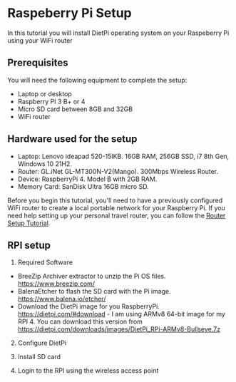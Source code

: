 # Raspeberry Pi Setup
In this tutorial you will install DietPi operating system on your Raspeberry Pi using your WiFi router

## Prerequisites
You will need the following equipment to complete the setup:
- Laptop or desktop
- Raspberry PI 3 B+ or 4
- Micro SD card between 8GB and 32GB
- WiFi router

## Hardware used for the setup
- Laptop: Lenovo ideapad 520-15IKB. 16GB RAM, 256GB SSD, i7 8th Gen, Windows 10 21H2.
- Router: GL.iNet GL-MT300N-V2(Mango). 300Mbps Wireless Router.
- Device: RaspberryPi 4. Model B with 2GB RAM.
- Memory Card: SanDisk Ultra 16GB micro SD.

Before you begin this tutorial, you'll need to have a previously configured WiFi router to create a local portable network for your Raspberry Pi.
If you need help setting up your personal travel router, you can follow the [Router Setup Tutorial](https://github.com/HectorGBoissier/CSC8566_IOT_Fall2022/tree/main/Setup_Router_Tutorial).

## RPI setup
1. Required Software
- BreeZip Archiver extractor to unzip the Pi OS files. https://www.breezip.com/
- BalenaEtcher to flash the SD card with the Pi image. https://www.balena.io/etcher/
- Download the DietPi image for you RaspberryPi. https://dietpi.com/#download - I am using ARMv8 64-bit image for my RPI 4. You can download this version from https://dietpi.com/downloads/images/DietPi_RPi-ARMv8-Bullseye.7z

2. Configure DietPi

3. Install SD card

4. Login to the RPI using the wireless access point
